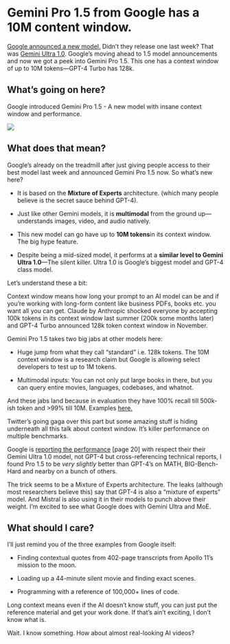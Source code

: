 # Gemini Pro 1.5 from Google has a 10M content window.

[Google announced a new model.](https://blog.google/technology/ai/google-gemini-next-generation-model-february-2024?utm_source=bensbites\&utm_medium=referral\&utm_campaign=gemini-pro-1-5-from-google-has-a-10m-content-window) Didn’t they release one last week? That was [Gemini Ultra 1.0](https://bensbites.beehiiv.com/p/google-launches-gemini-advanced-compete-openai). Google’s moving ahead to 1.5 model announcements and now we got a peek into Gemini Pro 1.5. This one has a context window of up to 10M tokens—GPT-4 Turbo has 128k.

## What’s going on here?

Google introduced Gemini Pro 1.5 - A new model with insane context window and performance.

![](https://media.beehiiv.com/cdn-cgi/image/fit=scale-down,format=auto,onerror=redirect,quality=80/uploads/asset/file/65814b8a-24ad-42f2-8a41-fbf3dbf47662/image.png?t=1708084371)

## What does that mean?

Google’s already on the treadmill after just giving people access to their best model last week and announced Gemini Pro 1.5 now. So what’s new here?

- It is based on the **Mixture of Experts** architecture. (which many people believe is the secret sauce behind GPT-4).

- Just like other Gemini models, it is **multimodal** from the ground up—understands images, video, and audio natively.

- This new model can go have up to **10M tokens**in its context window. The big hype feature.

- Despite being a mid-sized model, it performs at a **similar level to Gemini Ultra 1.0**—The silent killer. Ultra 1.0 is Google’s biggest model and GPT-4 class model.

Let’s understand these a bit:

Context window means how long your prompt to an AI model can be and if you’re working with long-form content like business PDFs, books etc. you want all you can get. Claude by Anthropic shocked everyone by accepting 100k tokens in its context window last summer (200k some months later) and GPT-4 Turbo announced 128k token context window in November.

Gemini Pro 1.5 takes two big jabs at other models here:

- Huge jump from what they call “standard” i.e. 128k tokens. The 10M context window is a research claim but Google is allowing select developers to test up to 1M tokens.

- Multimodal inputs: You can not only put large books in there, but you can query entire movies, languages, codebases, and whatnot.

And these jabs land because in evaluation they have 100% recall till 500k-ish token and >99% till 10M. Examples [here.](https://blog.google/technology/ai/google-gemini-next-generation-model-february-2024/?utm_source=bensbites\&utm_medium=referral\&utm_campaign=gemini-pro-1-5-from-google-has-a-10m-content-window)

Twitter’s going gaga over this part but some amazing stuff is hiding underneath all this talk about context window. It’s killer performance on multiple benchmarks.

Google is [reporting the performance](https://storage.googleapis.com/deepmind-media/gemini/gemini_v1_5_report.pdf?utm_source=bensbites\&utm_medium=referral\&utm_campaign=gemini-pro-1-5-from-google-has-a-10m-content-window) \[page 20] with respect their their Gemini Ultra 1.0 model, not GPT-4 but cross-referencing technical reports, I found Pro 1.5 to be *very slightly* better than GPT-4’s on MATH, BIG-Bench-Hard and nearby on a bunch of others.

The trick seems to be a Mixture of Experts architecture. The leaks (although most researchers believe this) say that GPT-4 is also a “mixture of experts” model. And Mistral is also using it in their models to punch above their weight. I’m excited to see what Google does with Gemini Ultra and MoE.

## What should I care?

I’ll just remind you of the three examples from Google itself:

- Finding contextual quotes from 402-page transcripts from Apollo 11’s mission to the moon.

- Loading up a 44-minute silent movie and finding exact scenes.

- Programming with a reference of 100,000+ lines of code.

Long context means even if the AI doesn’t know stuff, you can just put the reference material and get your work done. If that’s ain’t exciting, I don’t know what is.

Wait. I know something. How about almost real-looking AI videos?

